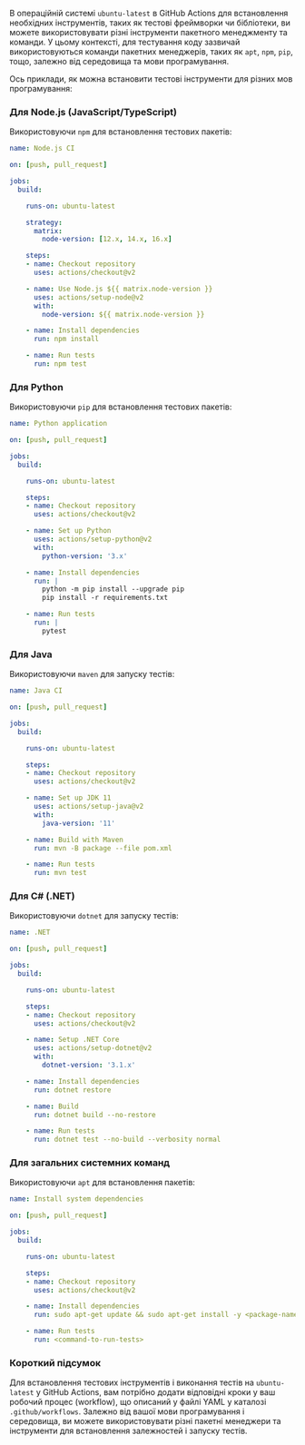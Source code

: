 В операційній системі `ubuntu-latest` в GitHub Actions для встановлення необхідних інструментів, таких як тестові фреймворки чи бібліотеки, ви можете використовувати різні інструменти пакетного менеджменту та команди. У цьому контексті, для тестування коду зазвичай використовуються команди пакетних менеджерів, таких як `apt`, `npm`, `pip`, тощо, залежно від середовища та мови програмування.

Ось приклади, як можна встановити тестові інструменти для різних мов програмування:

### Для Node.js (JavaScript/TypeScript)
Використовуючи `npm` для встановлення тестових пакетів:

```yaml
name: Node.js CI

on: [push, pull_request]

jobs:
  build:

    runs-on: ubuntu-latest

    strategy:
      matrix:
        node-version: [12.x, 14.x, 16.x]

    steps:
    - name: Checkout repository
      uses: actions/checkout@v2

    - name: Use Node.js ${{ matrix.node-version }}
      uses: actions/setup-node@v2
      with:
        node-version: ${{ matrix.node-version }}

    - name: Install dependencies
      run: npm install

    - name: Run tests
      run: npm test
```

### Для Python
Використовуючи `pip` для встановлення тестових пакетів:

```yaml
name: Python application

on: [push, pull_request]

jobs:
  build:

    runs-on: ubuntu-latest

    steps:
    - name: Checkout repository
      uses: actions/checkout@v2

    - name: Set up Python
      uses: actions/setup-python@v2
      with:
        python-version: '3.x'

    - name: Install dependencies
      run: |
        python -m pip install --upgrade pip
        pip install -r requirements.txt

    - name: Run tests
      run: |
        pytest
```

### Для Java
Використовуючи `maven` для запуску тестів:

```yaml
name: Java CI

on: [push, pull_request]

jobs:
  build:

    runs-on: ubuntu-latest

    steps:
    - name: Checkout repository
      uses: actions/checkout@v2

    - name: Set up JDK 11
      uses: actions/setup-java@v2
      with:
        java-version: '11'

    - name: Build with Maven
      run: mvn -B package --file pom.xml

    - name: Run tests
      run: mvn test
```

### Для C# (.NET)
Використовуючи `dotnet` для запуску тестів:

```yaml
name: .NET

on: [push, pull_request]

jobs:
  build:

    runs-on: ubuntu-latest

    steps:
    - name: Checkout repository
      uses: actions/checkout@v2

    - name: Setup .NET Core
      uses: actions/setup-dotnet@v2
      with:
        dotnet-version: '3.1.x'

    - name: Install dependencies
      run: dotnet restore

    - name: Build
      run: dotnet build --no-restore

    - name: Run tests
      run: dotnet test --no-build --verbosity normal
```

### Для загальних системних команд
Використовуючи `apt` для встановлення пакетів:

```yaml
name: Install system dependencies

on: [push, pull_request]

jobs:
  build:

    runs-on: ubuntu-latest

    steps:
    - name: Checkout repository
      uses: actions/checkout@v2

    - name: Install dependencies
      run: sudo apt-get update && sudo apt-get install -y <package-name>

    - name: Run tests
      run: <command-to-run-tests>
```

### Короткий підсумок
Для встановлення тестових інструментів і виконання тестів на `ubuntu-latest` у GitHub Actions, вам потрібно додати відповідні кроки у ваш робочий процес (workflow), що описаний у файлі YAML у каталозі `.github/workflows`. Залежно від вашої мови програмування і середовища, ви можете використовувати різні пакетні менеджери та інструменти для встановлення залежностей і запуску тестів.

